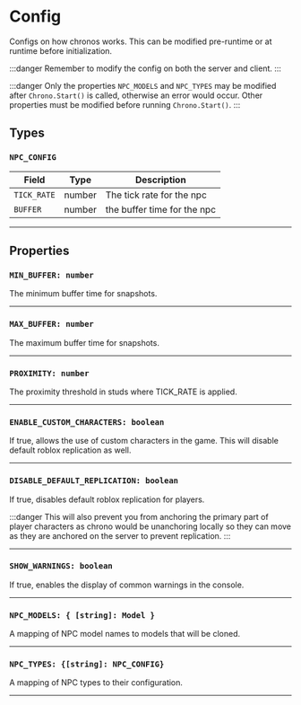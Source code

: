 # Config
Configs on how chronos works. This can be modified pre-runtime or at runtime before initialization.

:::danger
Remember to modify the config on both the server and client.
:::

:::danger
Only the properties `NPC_MODELS` and `NPC_TYPES` may be modified after `Chrono.Start()` is called, otherwise an error would occur. Other properties must be modified before running `Chrono.Start()`.
:::

## Types

### `NPC_CONFIG`

| Field     | Type   | Description              |
|----------|-------|--------------------------|
| `TICK_RATE`      | number | The tick rate for the npc   |
| `BUFFER`  | number    | the buffer time for the npc |

---

## Properties

### `MIN_BUFFER: number`

The minimum buffer time for snapshots.

---

### `MAX_BUFFER: number`

The maximum buffer time for snapshots.

---

### `PROXIMITY: number`

The proximity threshold in studs where TICK_RATE is applied.

---

### `ENABLE_CUSTOM_CHARACTERS: boolean`
If true, allows the use of custom characters in the game. This will disable default roblox replication as well.

---

### `DISABLE_DEFAULT_REPLICATION: boolean`
If true, disables default roblox replication for players.

:::danger
This will also prevent you from anchoring the primary part of player characters as chrono would be unanchoring locally so they can move as they are anchored on the server to prevent replication.
:::

---

### `SHOW_WARNINGS: boolean`
If true, enables the display of common warnings in the console.

---

### `NPC_MODELS: { [string]: Model }`
A mapping of NPC model names to models that will be cloned.

---

### `NPC_TYPES: {[string]: NPC_CONFIG}`
A mapping of NPC types to their configuration.

---

